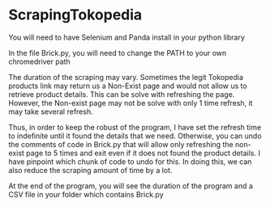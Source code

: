 # ScrapingTokopedia

You will need to have Selenium and Panda install in your python library

In the file Brick.py, you will need to change the PATH to your own chromedriver path

The duration of the scraping may vary. Sometimes the legit Tokopedia products link may return us a Non-Exist page and would not allow us to retrieve product details. This can be solve with refreshing the page. However, the Non-exist page may not be solve with only 1 time refresh, it may take several refresh.

Thus, in order to keep the robust of the program, I have set the refresh time to indefinite until it found the details that we need. Otherwise, you can undo the comments of code in Brick.py that will allow only refreshing the non-exist page to 5 times and exit even if it does not found the product details. I have pinpoint which chunk of code to undo for this. In doing this, we can also reduce the scraping amount of time by a lot.

At the end of the program, you will see the duration of the program and a CSV file in your folder which contains Brick.py
